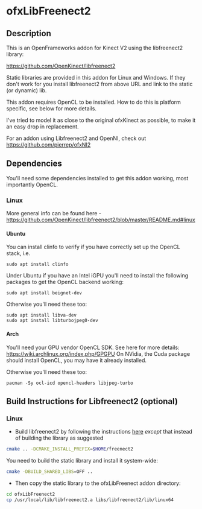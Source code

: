 ofxLibFreenect2
===============


Description
-----------

This is an OpenFrameworks addon for Kinect V2 using the libfreenect2 library:

https://github.com/OpenKinect/libfreenect2

Static libraries are provided in this addon for Linux and Windows. If they don't work for you install libfreenect2 from above URL and link to the static (or dynamic) lib.

This addon requires OpenCL to be installed. How to do this is platform specific, see below for more details.

I've tried to model it as close to the original ofxKinect as possible, to make it an easy drop in replacement. 

For an addon using Libfreenect2 and OpenNI, check out https://github.com/pierrep/ofxNI2


Dependencies
------------
You'll need some dependencies installed to get this addon working, most importantly OpenCL. 

### Linux

More general info can be found here - https://github.com/OpenKinect/libfreenect2/blob/master/README.md#linux

#### Ubuntu
You can install clinfo to verify if you have correctly set up the OpenCL stack, i.e.

```
sudo apt install clinfo
```

Under Ubuntu if you have an Intel iGPU you'll need to install the following packages to get the OpenCL backend working:

```
sudo apt install beignet-dev
```
Otherwise you'll need these too:
```
sudo apt install libva-dev
sudo apt install libturbojpeg0-dev 

``` 

#### Arch

You'll need your GPU vendor OpenCL SDK. See here for more details: https://wiki.archlinux.org/index.php/GPGPU
On NVidia, the Cuda package should install OpenCL, you may have it already installed.

Otherwise you'll need these too:

```
pacman -Sy ocl-icd opencl-headers libjpeg-turbo
```



Build Instructions for Libfreenect2 (optional)
----------------------------------------------

### Linux

- Build libfreenect2 by following the instructions [here](https://github.com/OpenKinect/libfreenect2#linux) _except_ that instead of building the library as suggested

```bash
cmake .. -DCMAKE_INSTALL_PREFIX=$HOME/freenect2
```
You need to build the static library and install it system-wide:
```bash
cmake -DBUILD_SHARED_LIBS=OFF ..
```
- Then copy the static library to the ofxLibFreenect addon directory:
```bash
cd ofxLibFreenect2
cp /usr/local/lib/libfreenect2.a libs/libfreenect2/lib/linux64
```






